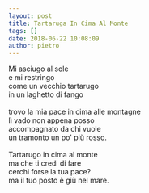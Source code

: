 ```yaml
---
layout: post
title: Tartaruga In Cima Al Monte
tags: []
date: 2018-06-22 10:08:09
author: pietro
---
```

Mi asciugo al sole<br/>e mi restringo<br/>come un vecchio tartarugo<br/>in un laghetto di fango<br/><br/>trovo la mia pace in cima alle montagne<br/>lì vado non appena posso<br/>accompagnato da chi vuole<br/>un tramonto un po' più rosso.<br/><br/>Tartarugo in cima al monte<br/>ma che ti credi di fare<br/>cerchi forse la tua pace?<br/>ma il tuo posto è giù nel mare.
